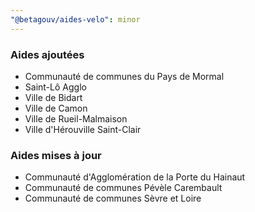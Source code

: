 ```yaml
---
"@betagouv/aides-velo": minor
---
```


### Aides ajoutées

- Communauté de communes du Pays de Mormal
- Saint-Lô Agglo
- Ville de Bidart
- Ville de Camon
- Ville de Rueil-Malmaison
- Ville d'Hérouville Saint-Clair

### Aides mises à jour

- Communauté d'Agglomération de la Porte du Hainaut
- Communauté de communes Pévèle Carembault
- Communauté de communes Sèvre et Loire
